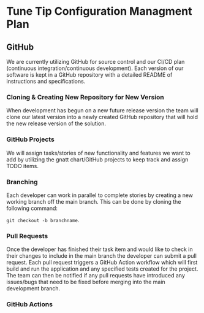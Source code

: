 # Tune Tip Configuration Managment Plan

## GitHub

We are currently utilizing GitHub for source control and our CI/CD plan (continuous integration/continuous development). Each version of our software is kept in a GitHub repository with a detailed README of instructions and specifications.

### Cloning & Creating New Repository for New Version

When development has begun on a new future release version the team will clone our latest version into a newly created GitHub repository that will hold the new release version of the solution.

### GitHub Projects

We will assign tasks/stories of new functionality and features we want to add by utilizing the gnatt chart/GitHub projects to keep track and assign TODO items. 

### Branching

Each developer can work in parallel to complete stories by creating a new working branch off the main branch. This can be done by cloning the following command: 

`git checkout -b branchname`.

### Pull Requests

Once the developer has finished their task item and would like to check in their changes to include in the main branch the developer can submit a pull request. Each pull request triggers a GitHub Action workflow which will first build and run the application and any specified tests created for the project. The team can then be notified if any pull requests have introduced any issues/bugs that need to be fixed before merging into the main development branch.

### GitHub Actions
